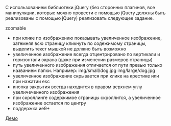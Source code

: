 С использованием библиотеки jQuery (без сторонних плагинов, все манипуляции, которые можно провести с помощью jQuery должны быть реализованы с помощью jQuery) реализовать следующее задание.

zoomable
- при клике по изображению показывать увеличенное изображение, затемняя всю страницу
кликнуть по содежимому страницы, выделить текст мышкой не должно быть возможно
- увеличенное изображение всегда отцентрировано по вертикали и горизонтали экрана
(даже при изменении размеров страницы)
- путь увеличенного изображения отличается от пути превью только названием папки.
Например:
img/small/dog.jpg
img/large/dog.jpg
- увеличенное изображение скрывается при клике на крестике или при нажатии esc
- кнопка закрытия всегда находится в правом верхнем углу увеличеченного изображения
- при скроллинге содержимое страницы скроллится, а увеличенное изображение остается по центру
- поддержка ие9+

[Демо](http://repairbrain.github.io/Maxymiser-course-HT/26-zoomer/index.html "Демо")